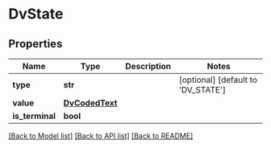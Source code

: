 # DvState

## Properties
Name | Type | Description | Notes
------------ | ------------- | ------------- | -------------
**type** | **str** |  | [optional] [default to 'DV_STATE']
**value** | [**DvCodedText**](DvCodedText.md) |  | 
**is_terminal** | **bool** |  | 

[[Back to Model list]](../README.md#documentation-for-models) [[Back to API list]](../README.md#documentation-for-api-endpoints) [[Back to README]](../README.md)

